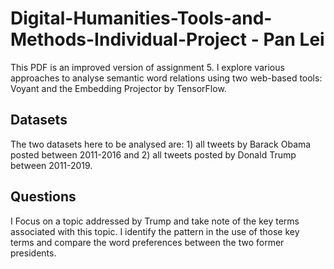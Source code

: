 # Digital-Humanities-Tools-and-Methods-Individual-Project - Pan Lei
This PDF is an improved version of assignment 5. I explore various approaches to analyse semantic word relations using two web-based tools: Voyant and the Embedding Projector by TensorFlow. 
## Datasets
The two datasets here to be analysed are: 1) all tweets by Barack Obama posted between 2011-2016 and 2) all tweets posted by Donald Trump between 2011-2019.
## Questions
I Focus on a topic addressed by Trump and take note of the key terms associated with this topic. I identify the pattern in the use of those key terms and compare the word preferences between the two former presidents.
